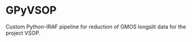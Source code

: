 GPyVSOP
=======

Custom Python-IRAF pipeline for reduction of GMOS longslit data for the project VSOP.